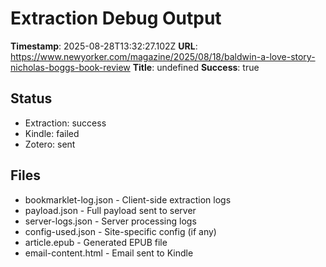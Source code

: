 # Extraction Debug Output

**Timestamp**: 2025-08-28T13:32:27.102Z
**URL**: https://www.newyorker.com/magazine/2025/08/18/baldwin-a-love-story-nicholas-boggs-book-review
**Title**: undefined
**Success**: true

## Status
- Extraction: success
- Kindle: failed
- Zotero: sent

## Files
- bookmarklet-log.json - Client-side extraction logs
- payload.json - Full payload sent to server
- server-logs.json - Server processing logs
- config-used.json - Site-specific config (if any)
- article.epub - Generated EPUB file
- email-content.html - Email sent to Kindle

